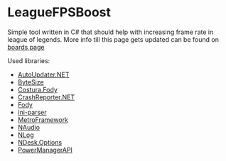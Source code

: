 # LeagueFPSBoost
Simple tool written in C# that should help with increasing frame rate in league of legends.
More info till this page gets updated can be found on [boards page](https://goo.gl/bpxbGV)

Used libraries:
  - [AutoUpdater.NET](https://github.com/ravibpatel/AutoUpdater.NET)
  - [ByteSize](https://github.com/omar/ByteSize)
  - [Costura.Fody](https://github.com/Fody/Costura)
  - [CrashReporter.NET](https://github.com/ravibpatel/CrashReporter.NET)
  - [Fody](https://github.com/Fody/Fody)
  - [ini-parser](https://github.com/rickyah/ini-parser)
  - [MetroFramework](https://github.com/thielj/MetroFramework)
  - [NAudio](https://github.com/naudio/NAudio)
  - [NLog](http://nlog-project.org/)
  - [NDesk.Options](http://www.ndesk.org/Options)
  - [PowerManagerAPI](https://github.com/Ravatsaas/PowerManagerAPI)
